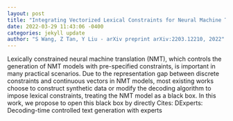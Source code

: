 ```yaml
--- 
layout: post 
title: "Integrating Vectorized Lexical Constraints for Neural Machine Translation" 
date: 2022-03-29 11:43:06 -0400 
categories: jekyll update 
author: "S Wang, Z Tan, Y Liu - arXiv preprint arXiv:2203.12210, 2022" 
--- 
```

Lexically constrained neural machine translation (NMT), which controls the generation of NMT models with pre-specified constraints, is important in many practical scenarios. Due to the representation gap between discrete constraints and continuous vectors in NMT models, most existing works choose to construct synthetic data or modify the decoding algorithm to impose lexical constraints, treating the NMT model as a black box. In this work, we propose to open this black box by directly Cites: DExperts: Decoding-time controlled text generation with experts